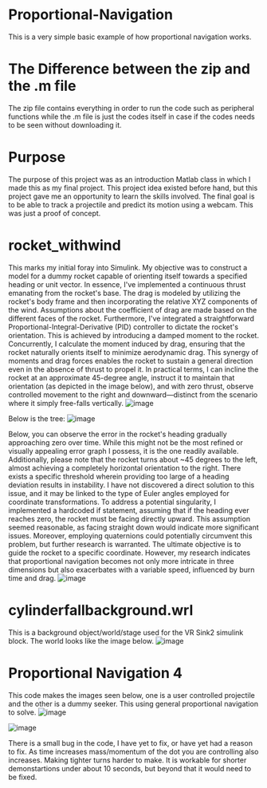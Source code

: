 # Proportional-Navigation
This is a very simple basic example of how proportional navigation works. 

# The Difference between the zip and the .m file
The zip file contains everything in order to run the code such as peripheral functions
while the .m file is just the codes itself in case if the codes needs to be seen without downloading it.

# Purpose
The purpose of this project was as an introduction Matlab class in which I made this as my final project. This project idea existed before hand, but this project gave me an opportunity to learn the skills involved. The final goal is to be able to track a projectile and predict its motion using a webcam. This was just a proof of concept.

# rocket_withwind #
This marks my initial foray into Simulink. My objective was to construct a model for a dummy rocket capable of orienting itself towards a specified heading or unit vector. In essence, I've implemented a continuous thrust emanating from the rocket's base. The drag is modeled by utilizing the rocket's body frame and then incorporating the relative XYZ components of the wind. Assumptions about the coefficient of drag are made based on the different faces of the rocket.
Furthermore, I've integrated a straightforward Proportional-Integral-Derivative (PID) controller to dictate the rocket's orientation. This is achieved by introducing a damped moment to the rocket. Concurrently, I calculate the moment induced by drag, ensuring that the rocket naturally orients itself to minimize aerodynamic drag.
This synergy of moments and drag forces enables the rocket to sustain a general direction even in the absence of thrust to propel it. In practical terms, I can incline the rocket at an approximate 45-degree angle, instruct it to maintain that orientation (as depicted in the image below), and with zero thrust, observe controlled movement to the right and downward—distinct from the scenario where it simply free-falls vertically.
![image](https://github.com/KalebNails/Matlab_Proportional-Navigation/assets/102830532/254a6619-8bff-4761-b9f5-21bd977a213f)

Below is the tree:
![image](https://github.com/KalebNails/Matlab_Proportional-Navigation/assets/102830532/00b6fa04-8cf7-4ca6-ad30-b241d7011b7a)

Below, you can observe the error in the rocket's heading gradually approaching zero over time. While this might not be the most refined or visually appealing error graph I possess, it is the one readily available. Additionally, please note that the rocket turns about ~45 degrees to the left, almost achieving a completely horizontal orientation to the right.
There exists a specific threshold wherein providing too large of a heading deviation results in instability. I have not discovered a direct solution to this issue, and it may be linked to the type of Euler angles employed for coordinate transformations. To address a potential singularity, I implemented a hardcoded if statement, assuming that if the heading ever reaches zero, the rocket must be facing directly upward. This assumption seemed reasonable, as facing straight down would indicate more significant issues.
Moreover, employing quaternions could potentially circumvent this problem, but further research is warranted. The ultimate objective is to guide the rocket to a specific coordinate. However, my research indicates that proportional navigation becomes not only more intricate in three dimensions but also exacerbates with a variable speed, influenced by burn time and drag.
![image](https://github.com/KalebNails/Matlab_Proportional-Navigation/assets/102830532/90103ac3-bcf2-4b0f-b6b3-322fac6f53b4)

# cylinderfallbackground.wrl #
This is a background object/world/stage used for the VR Sink2 simulink block. The world looks like the image below.
![image](https://github.com/KalebNails/Matlab_Proportional-Navigation/assets/102830532/d184c7e6-8368-44ad-b693-a310f4474521)

# Proportional Navigation 4
This code makes the images seen below, one is a user controlled projectile and the other is a dummy seeker. This using general proportional navigation to solve.
![image](https://github.com/KalebNails/Matlab_Proportional-Navigation/assets/102830532/f6ab11e0-2b32-4a86-ba28-edbb76bb54f8)

![image](https://github.com/KalebNails/Matlab_Proportional-Navigation/assets/102830532/59ea9a64-cff8-41c4-9405-c2ccd9bcfc2d)

There is a small bug in the code, I have yet to fix, or have yet had a reason to fix. As time increases mass/momentum of the dot you are controlling also increases. Making tighter turns harder to make. It is workable for shorter demonstartions under about 10 seconds, but beyond that it would need to be fixed.

